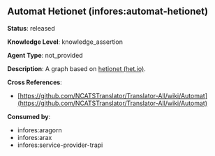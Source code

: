 [//]: # (DO NOT MANUALLY EDIT THIS FILE. IT IS GENERATED FROM A TEMPLATE.)

## Automat Hetionet (infores:automat-hetionet)

**Status**: released
  
**Knowledge Level**: knowledge_assertion
  
**Agent Type**: not_provided

**Description**: A graph based on [hetionet (het.io)](het.io).

**Cross References**:

- [https://github.com/NCATSTranslator/Translator-All/wiki/Automat](https://github.com/NCATSTranslator/Translator-All/wiki/Automat)


**Consumed by**:

- infores:aragorn
- infores:arax
- infores:service-provider-trapi